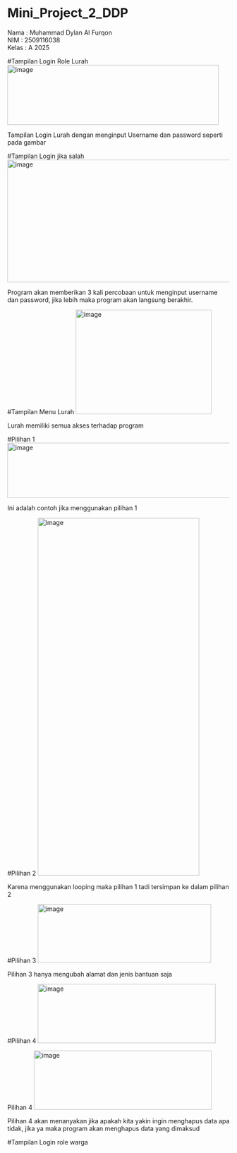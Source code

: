 # Mini_Project_2_DDP
Nama : Muhammad Dylan Al Furqon <br>
NIM : 2509116038 <br>
Kelas : A 2025 <br>

#Tampilan Login Role Lurah
<img width="479" height="136" alt="image" src="https://github.com/user-attachments/assets/34090100-9162-4f14-b5d9-6fee8ab18509" />

Tampilan Login Lurah dengan menginput Username dan password seperti pada gambar <br>

#Tampilan Login jika salah 
<img width="506" height="278" alt="image" src="https://github.com/user-attachments/assets/28e8318a-1ecd-445d-a4ec-c364b3ed48f0" />

Program akan memberikan 3 kali percobaan untuk menginput username dan password, jika lebih maka program akan langsung berakhir. <br>

#Tampilan Menu Lurah
<img width="308" height="237" alt="image" src="https://github.com/user-attachments/assets/cb0fb783-f07f-435e-99ad-9748a6b170ab" />

Lurah memiliki semua akses terhadap program

#Pilihan 1
<img width="662" height="125" alt="image" src="https://github.com/user-attachments/assets/e19e6262-2fad-4b02-9e2b-0bc8d71a15a9" />

Ini adalah contoh jika menggunakan pilihan 1

#Pilihan 2
<img width="366" height="811" alt="image" src="https://github.com/user-attachments/assets/37533755-d033-4a13-b577-7f54827b6be2" />

Karena menggunakan looping maka pilihan 1 tadi tersimpan ke dalam pilihan 2

#Pilihan 3
<img width="393" height="133" alt="image" src="https://github.com/user-attachments/assets/ffa54b0b-8165-46c0-a785-eb1a8adf8afb" />

Pilihan 3 hanya mengubah alamat dan jenis bantuan saja 

#Pilihan 4
<img width="403" height="134" alt="image" src="https://github.com/user-attachments/assets/92a7f277-25a3-40df-8baf-75ad37a77b9c" />

Pilihan 4
<img width="403" height="134" alt="image" src="https://github.com/user-attachments/assets/91425be5-efdf-4602-811f-5e4fb4dc65cd" />

Pilihan 4 akan menanyakan jika apakah kita yakin ingin menghapus data apa tidak, jika ya maka program akan menghapus data yang dimaksud

#Tampilan Login role warga
